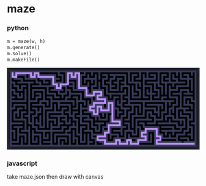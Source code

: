 # maze
### python
```
m = maze(w, h)
m.generate()
m.solve()
m.makeFile()
```
![](https://github.com/modernxpunk/maze/blob/main/maze.png?raw=true)

### javascript
take maze.json then draw with canvas
